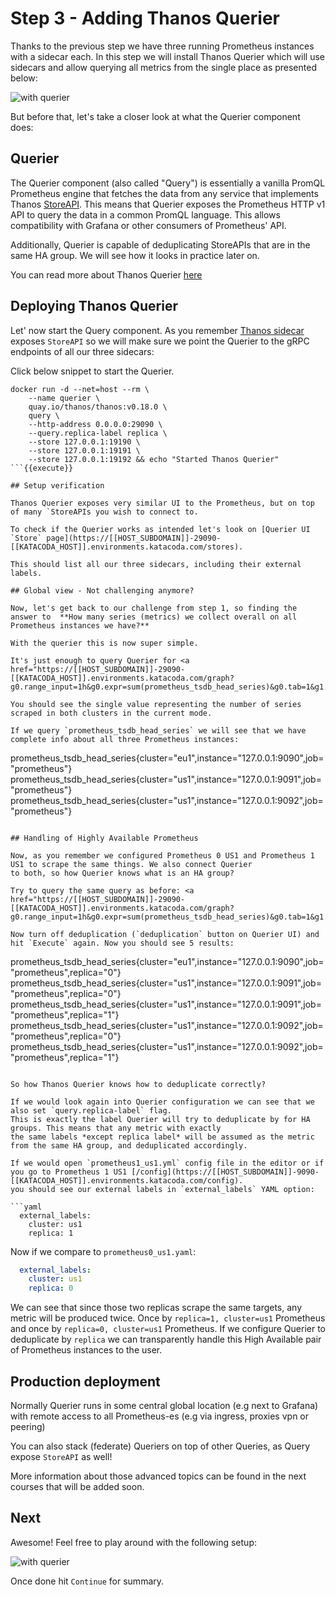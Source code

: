 # Step 3 - Adding Thanos Querier

Thanks to the previous step we have three running Prometheus instances with a sidecar each. In this step we will install
Thanos Querier which will use sidecars and allow querying all metrics from the single place as presented below:

![with querier](https://docs.google.com/drawings/d/e/2PACX-1vSB9gN82px0lxk9vN6wNw3eXr8Z0EVROW3xubsq7tgjbx_nXsoZ02ElzvxeDevyjGPWv-f9Gie0NeNz/pub?w=926&h=539)

But before that, let's take a closer look at what the Querier component does:

## Querier

The Querier component (also called "Query") is essentially a vanilla PromQL Prometheus engine that fetches the data from any service
that implements Thanos [StoreAPI](https://thanos.io/tip/thanos/integrations.md/#storeapi). This means that Querier exposes the Prometheus HTTP v1 API to query the data in a common PromQL language.
This allows compatibility with Grafana or other consumers of Prometheus' API.

Additionally, Querier is capable of deduplicating StoreAPIs that are in the same HA group. We will see how it
looks in practice later on.

You can read more about Thanos Querier [here](https://thanos.io/tip/components/query.md/)

## Deploying Thanos Querier

Let' now start the Query component. As you remember [Thanos sidecar](https://thanos.io/tip/components/query.md/) exposes `StoreAPI`
so we will make sure we point the Querier to the gRPC endpoints of all our three sidecars:

Click below snippet to start the Querier.

```
docker run -d --net=host --rm \
    --name querier \
    quay.io/thanos/thanos:v0.18.0 \
    query \
    --http-address 0.0.0.0:29090 \
    --query.replica-label replica \
    --store 127.0.0.1:19190 \
    --store 127.0.0.1:19191 \
    --store 127.0.0.1:19192 && echo "Started Thanos Querier"
```{{execute}}

## Setup verification

Thanos Querier exposes very similar UI to the Prometheus, but on top of many `StoreAPIs you wish to connect to.

To check if the Querier works as intended let's look on [Querier UI `Store` page](https://[[HOST_SUBDOMAIN]]-29090-[[KATACODA_HOST]].environments.katacoda.com/stores).

This should list all our three sidecars, including their external labels.

## Global view - Not challenging anymore?

Now, let's get back to our challenge from step 1, so finding the answer to  **How many series (metrics) we collect overall on all Prometheus instances we have?**

With the querier this is now super simple.

It's just enough to query Querier for <a href="https://[[HOST_SUBDOMAIN]]-29090-[[KATACODA_HOST]].environments.katacoda.com/graph?g0.range_input=1h&g0.expr=sum(prometheus_tsdb_head_series)&g0.tab=1&g1.range_input=5m&g1.expr=prometheus_tsdb_head_series&g1.tab=0">`sum(prometheus_tsdb_head_series)`</a>

You should see the single value representing the number of series scraped in both clusters in the current mode.

If we query `prometheus_tsdb_head_series` we will see that we have complete info about all three Prometheus instances:

```
prometheus_tsdb_head_series{cluster="eu1",instance="127.0.0.1:9090",job="prometheus"}
prometheus_tsdb_head_series{cluster="us1",instance="127.0.0.1:9091",job="prometheus"}
prometheus_tsdb_head_series{cluster="us1",instance="127.0.0.1:9092",job="prometheus"}
```

## Handling of Highly Available Prometheus

Now, as you remember we configured Prometheus 0 US1 and Prometheus 1 US1 to scrape the same things. We also connect Querier
to both, so how Querier knows what is an HA group?

Try to query the same query as before: <a href="https://[[HOST_SUBDOMAIN]]-29090-[[KATACODA_HOST]].environments.katacoda.com/graph?g0.range_input=1h&g0.expr=sum(prometheus_tsdb_head_series)&g0.tab=1&g1.range_input=5m&g1.expr=prometheus_tsdb_head_series&g1.tab=0">`prometheus_tsdb_head_series`</a>

Now turn off deduplication (`deduplication` button on Querier UI) and hit `Execute` again. Now you should see 5 results:

```
prometheus_tsdb_head_series{cluster="eu1",instance="127.0.0.1:9090",job="prometheus",replica="0"}
prometheus_tsdb_head_series{cluster="us1",instance="127.0.0.1:9091",job="prometheus",replica="0"}
prometheus_tsdb_head_series{cluster="us1",instance="127.0.0.1:9091",job="prometheus",replica="1"}
prometheus_tsdb_head_series{cluster="us1",instance="127.0.0.1:9092",job="prometheus",replica="0"}
prometheus_tsdb_head_series{cluster="us1",instance="127.0.0.1:9092",job="prometheus",replica="1"}
```

So how Thanos Querier knows how to deduplicate correctly?

If we would look again into Querier configuration we can see that we also set `query.replica-label` flag.
This is exactly the label Querier will try to deduplicate by for HA groups. This means that any metric with exactly
the same labels *except replica label* will be assumed as the metric from the same HA group, and deduplicated accordingly.

If we would open `prometheus1_us1.yml` config file in the editor or if you go to Prometheus 1 US1 [/config](https://[[HOST_SUBDOMAIN]]-9090-[[KATACODA_HOST]].environments.katacoda.com/config).
you should see our external labels in `external_labels` YAML option:

```yaml
  external_labels:
    cluster: us1
    replica: 1
```

Now if we compare to `prometheus0_us1.yaml`:

```yaml
  external_labels:
    cluster: us1
    replica: 0
```

We can see that since those two replicas scrape the same targets, any metric will be produced twice.
Once by `replica=1, cluster=us1` Prometheus and once by `replica=0, cluster=us1` Prometheus. If we configure Querier to
deduplicate by `replica` we can transparently handle this High Available pair of Prometheus instances to the user.

## Production deployment

Normally Querier runs in some central global location (e.g next to Grafana) with remote access to all Prometheus-es (e.g via ingress, proxies vpn or peering)

You can also stack (federate) Queriers on top of other Queries, as Query expose `StoreAPI` as well!

More information about those advanced topics can be found in the next courses that will be added soon.

## Next

Awesome! Feel free to play around with the following setup:

![with querier](https://docs.google.com/drawings/d/e/2PACX-1vSB9gN82px0lxk9vN6wNw3eXr8Z0EVROW3xubsq7tgjbx_nXsoZ02ElzvxeDevyjGPWv-f9Gie0NeNz/pub?w=926&h=539)

Once done hit `Continue` for summary.
